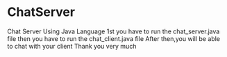 # ChatServer
Chat Server Using Java Language
1st you have to run the chat_server.java file
then you have to run the chat_client.java file
After then,you will be able to chat with your client
Thank you very much
